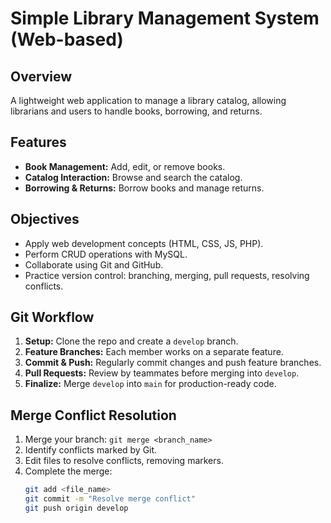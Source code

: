 # Simple Library Management System (Web-based)

## Overview
A lightweight web application to manage a library catalog, allowing librarians and users to handle books, borrowing, and returns.

## Features
- **Book Management:** Add, edit, or remove books.  
- **Catalog Interaction:** Browse and search the catalog.  
- **Borrowing & Returns:** Borrow books and manage returns.

## Objectives
- Apply web development concepts (HTML, CSS, JS, PHP).  
- Perform CRUD operations with MySQL.  
- Collaborate using Git and GitHub.  
- Practice version control: branching, merging, pull requests, resolving conflicts.

## Git Workflow
1. **Setup:** Clone the repo and create a `develop` branch.  
2. **Feature Branches:** Each member works on a separate feature.  
3. **Commit & Push:** Regularly commit changes and push feature branches.  
4. **Pull Requests:** Review by teammates before merging into `develop`.  
5. **Finalize:** Merge `develop` into `main` for production-ready code.

## Merge Conflict Resolution
1. Merge your branch: `git merge <branch_name>`  
2. Identify conflicts marked by Git.  
3. Edit files to resolve conflicts, removing markers.  
4. Complete the merge:
   ```bash
   git add <file_name>
   git commit -m "Resolve merge conflict"
   git push origin develop
